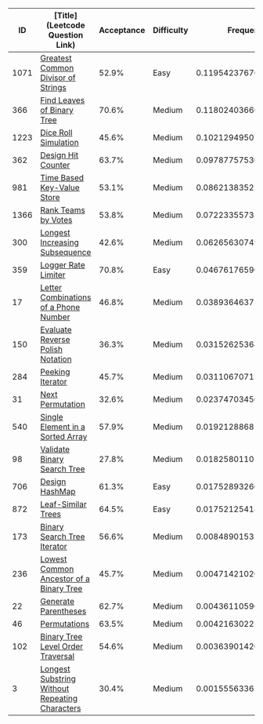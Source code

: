|ID|[Title](Leetcode Question Link)|Acceptance|Difficulty|Frequency|
|----|-----|----|---|---|
|1071|[Greatest Common Divisor of Strings]( https://leetcode.com/problems/greatest-common-divisor-of-strings)|52.9%|Easy|0.11954237676819192|
|366|[Find Leaves of Binary Tree]( https://leetcode.com/problems/find-leaves-of-binary-tree)|70.6%|Medium|0.1180240366638968|
|1223|[Dice Roll Simulation]( https://leetcode.com/problems/dice-roll-simulation)|45.6%|Medium|0.10212949507637983|
|362|[Design Hit Counter]( https://leetcode.com/problems/design-hit-counter)|63.7%|Medium|0.09787757530957068|
|981|[Time Based Key-Value Store]( https://leetcode.com/problems/time-based-key-value-store)|53.1%|Medium|0.08621383525234454|
|1366|[Rank Teams by Votes]( https://leetcode.com/problems/rank-teams-by-votes)|53.8%|Medium|0.07223355735937158|
|300|[Longest Increasing Subsequence]( https://leetcode.com/problems/longest-increasing-subsequence)|42.6%|Medium|0.06265630749555627|
|359|[Logger Rate Limiter]( https://leetcode.com/problems/logger-rate-limiter)|70.8%|Easy|0.0467617659080393|
|17|[Letter Combinations of a Phone Number]( https://leetcode.com/problems/letter-combinations-of-a-phone-number)|46.8%|Medium|0.03893646375009422|
|150|[Evaluate Reverse Polish Notation]( https://leetcode.com/problems/evaluate-reverse-polish-notation)|36.3%|Medium|0.031526253646773944|
|284|[Peeking Iterator]( https://leetcode.com/problems/peeking-iterator)|45.7%|Medium|0.03110670713225487|
|31|[Next Permutation]( https://leetcode.com/problems/next-permutation)|32.6%|Medium|0.023747034562878154|
|540|[Single Element in a Sorted Array]( https://leetcode.com/problems/single-element-in-a-sorted-array)|57.9%|Medium|0.0192128868599912|
|98|[Validate Binary Search Tree]( https://leetcode.com/problems/validate-binary-search-tree)|27.8%|Medium|0.01825801101705589|
|706|[Design HashMap]( https://leetcode.com/problems/design-hashmap)|61.3%|Easy|0.01752893260576219|
|872|[Leaf-Similar Trees]( https://leetcode.com/problems/leaf-similar-trees)|64.5%|Easy|0.01752125418714782|
|173|[Binary Search Tree Iterator]( https://leetcode.com/problems/binary-search-tree-iterator)|56.6%|Medium|0.008489015324911316|
|236|[Lowest Common Ancestor of a Binary Tree]( https://leetcode.com/problems/lowest-common-ancestor-of-a-binary-tree)|45.7%|Medium|0.004714210262726446|
|22|[Generate Parentheses]( https://leetcode.com/problems/generate-parentheses)|62.7%|Medium|0.0043611059090124735|
|46|[Permutations]( https://leetcode.com/problems/permutations)|63.5%|Medium|0.004216302230139218|
|102|[Binary Tree Level Order Traversal]( https://leetcode.com/problems/binary-tree-level-order-traversal)|54.6%|Medium|0.003639014205004082|
|3|[Longest Substring Without Repeating Characters]( https://leetcode.com/problems/longest-substring-without-repeating-characters)|30.4%|Medium|0.0015556336509412823|
